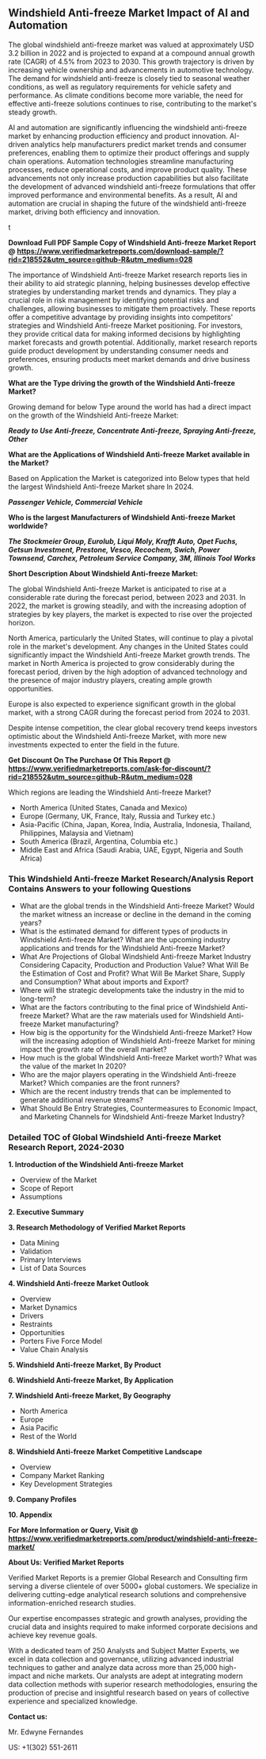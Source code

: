 <h2>Windshield Anti-freeze Market Impact of AI and Automation</h2><p>The global windshield anti-freeze market was valued at approximately USD 3.2 billion in 2022 and is projected to expand at a compound annual growth rate (CAGR) of 4.5% from 2023 to 2030. This growth trajectory is driven by increasing vehicle ownership and advancements in automotive technology. The demand for windshield anti-freeze is closely tied to seasonal weather conditions, as well as regulatory requirements for vehicle safety and performance. As climate conditions become more variable, the need for effective anti-freeze solutions continues to rise, contributing to the market's steady growth.</p><p>AI and automation are significantly influencing the windshield anti-freeze market by enhancing production efficiency and product innovation. AI-driven analytics help manufacturers predict market trends and consumer preferences, enabling them to optimize their product offerings and supply chain operations. Automation technologies streamline manufacturing processes, reduce operational costs, and improve product quality. These advancements not only increase production capabilities but also facilitate the development of advanced windshield anti-freeze formulations that offer improved performance and environmental benefits. As a result, AI and automation are crucial in shaping the future of the windshield anti-freeze market, driving both efficiency and innovation.</p>t</p><p id="" class=""><strong>Download Full PDF Sample Copy of Windshield Anti-freeze Market Report @ <a href="https://www.verifiedmarketreports.com/download-sample/?rid=218552&utm_source=github-R&utm_medium=028" target="_blank">https://www.verifiedmarketreports.com/download-sample/?rid=218552&utm_source=github-R&utm_medium=028</a></strong></p><p>The importance of&nbsp;Windshield Anti-freeze Market research reports lies in their ability to aid strategic planning, helping businesses develop effective strategies by understanding market trends and dynamics. They play a crucial role in risk management by identifying potential risks and challenges, allowing businesses to mitigate them proactively. These reports offer a competitive advantage by providing insights into competitors' strategies and Windshield Anti-freeze Market positioning. For investors, they provide critical data for making informed decisions by highlighting market forecasts and growth potential. Additionally, market research reports guide product development by understanding consumer needs and preferences, ensuring products meet market demands and drive business growth.</p><p><strong>What are the&nbsp;Type driving the growth of the Windshield Anti-freeze Market?</strong></p><p id="" class="">Growing demand for below Type around the world has had a direct impact on the growth of the Windshield Anti-freeze Market:</p><em><strong>Ready to Use Anti-freeze, Concentrate Anti-freeze, Spraying Anti-freeze, Other</strong></em></p><strong>What are the&nbsp;Applications&nbsp;of Windshield Anti-freeze Market available in the Market?</strong></p><p id="" class="">Based on Application the Market is categorized into Below types that held the largest Windshield Anti-freeze Market share In 2024.</p><em><strong>Passenger Vehicle, Commercial Vehicle</strong></em></p><strong>Who is the largest Manufacturers of Windshield Anti-freeze Market worldwide?</strong></p><p><em><strong>The Stockmeier Group, Eurolub, Liqui Moly, Krafft Auto, Opet Fuchs, Getsun Investment, Prestone, Vesco, Recochem, Swich, Power Townsend, Carchex, Petroleum Service Company, 3M, Illinois Tool Works</strong></em></p><p id="" class=""><strong>Short Description About Windshield Anti-freeze Market:</strong></p><p>The global Windshield Anti-freeze Market is anticipated to rise at a considerable rate during the forecast period, between 2023 and 2031. In 2022, the market is growing steadily, and with the increasing adoption of strategies by key players, the market is expected to rise over the projected horizon.</p><p>North America, particularly the United States, will continue to play a pivotal role in the market's development. Any changes in the United States could significantly impact the Windshield Anti-freeze Market growth trends. The market in North America is projected to grow considerably during the forecast period, driven by the high adoption of advanced technology and the presence of major industry players, creating ample growth opportunities.</p><p>Europe is also expected to experience significant growth in the global market, with a strong CAGR during the forecast period from 2024 to 2031.</p><p>Despite intense competition, the clear global recovery trend keeps investors optimistic about the Windshield Anti-freeze Market, with more new investments expected to enter the field in the future.</p><p id="" class=""><strong>Get Discount On The Purchase Of This Report @ <a href="https://www.verifiedmarketreports.com/ask-for-discount/?rid=218552&utm_source=github-R&utm_medium=028" target="_blank">https://www.verifiedmarketreports.com/ask-for-discount/?rid=218552&utm_source=github-R&utm_medium=028</a></strong></p>Which regions are leading the Windshield Anti-freeze Market?</p><ul><li>North America (United States, Canada and Mexico)</li><li>Europe (Germany, UK, France, Italy, Russia and Turkey etc.)</li><li>Asia-Pacific (China, Japan, Korea, India, Australia, Indonesia, Thailand, Philippines, Malaysia and Vietnam)</li><li>South America (Brazil, Argentina, Columbia etc.)</li><li>Middle East and Africa (Saudi Arabia, UAE, Egypt, Nigeria and South Africa)</li></ul><h3 id="" class="">This Windshield Anti-freeze Market Research/Analysis Report Contains Answers to your following Questions</h3><ul><li>What are the global trends in the Windshield Anti-freeze Market? Would the market witness an increase or decline in the demand in the coming years?</li><li>What is the estimated demand for different types of products in Windshield Anti-freeze Market? What are the upcoming industry applications and trends for the Windshield Anti-freeze Market?</li><li>What Are Projections of Global Windshield Anti-freeze Market Industry Considering Capacity, Production and Production Value? What Will Be the Estimation of Cost and Profit? What Will Be Market Share, Supply and Consumption? What about imports and Export?</li><li>Where will the strategic developments take the industry in the mid to long-term?</li><li>What are the factors contributing to the final price of Windshield Anti-freeze Market? What are the raw materials used for Windshield Anti-freeze Market manufacturing?</li><li>How big is the opportunity for the Windshield Anti-freeze Market? How will the increasing adoption of Windshield Anti-freeze Market for mining impact the growth rate of the overall market?</li><li>How much is the global Windshield Anti-freeze Market worth? What was the value of the market In 2020?</li><li>Who are the major players operating in the Windshield Anti-freeze Market? Which companies are the front runners?</li><li>Which are the recent industry trends that can be implemented to generate additional revenue streams?</li><li>What Should Be Entry Strategies, Countermeasures to Economic Impact, and Marketing Channels for Windshield Anti-freeze Market Industry?</li></ul><h3 id="" class="">Detailed TOC of Global Windshield Anti-freeze Market Research Report, 2024-2030</h3><p id="" class=""><strong>1. Introduction of the Windshield Anti-freeze Market</strong></p><ul><li>Overview of the Market</li><li>Scope of Report</li><li>Assumptions</li></ul><p id="" class=""><strong>2. Executive Summary</strong></p><p id="" class=""><strong>3. Research Methodology of Verified Market Reports</strong></p><ul><li>Data Mining</li><li>Validation</li><li>Primary Interviews</li><li>List of Data Sources</li></ul><p id="" class=""><strong>4. Windshield Anti-freeze Market Outlook</strong></p><ul><li>Overview</li><li>Market Dynamics</li><li>Drivers</li><li>Restraints</li><li>Opportunities</li><li>Porters Five Force Model</li><li>Value Chain Analysis</li></ul><p id="" class=""><strong>5. Windshield Anti-freeze Market, By Product</strong></p><p id="" class=""><strong>6. Windshield Anti-freeze Market, By Application</strong></p><p id="" class=""><strong>7. Windshield Anti-freeze Market, By Geography</strong></p><ul><li>North America</li><li>Europe</li><li>Asia Pacific</li><li>Rest of the World</li></ul><p id="" class=""><strong>8. Windshield Anti-freeze Market Competitive Landscape</strong></p><ul><li>Overview</li><li>Company Market Ranking</li><li>Key Development Strategies</li></ul><p id="" class=""><strong>9. Company Profiles</strong></p><p id="" class=""><strong>10. Appendix</strong></p><p id="" class=""><strong>For More Information or Query, Visit @ <a href="https://www.verifiedmarketreports.com/product/windshield-anti-freeze-market/" target="_blank">https://www.verifiedmarketreports.com/product/windshield-anti-freeze-market/</a></strong></p><p id="" class=""><strong>About Us: Verified Market Reports</strong></p><p id="" class="">Verified Market Reports is a premier Global Research and Consulting firm serving a diverse clientele of over 5000+ global customers. We specialize in delivering cutting-edge analytical research solutions and comprehensive information-enriched research studies.</p><p id="" class="">Our expertise encompasses strategic and growth analyses, providing the crucial data and insights required to make informed corporate decisions and achieve key revenue goals.</p><p id="" class="">With a dedicated team of 250 Analysts and Subject Matter Experts, we excel in data collection and governance, utilizing advanced industrial techniques to gather and analyze data across more than 25,000 high-impact and niche markets. Our analysts are adept at integrating modern data collection methods with superior research methodologies, ensuring the production of precise and insightful research based on years of collective experience and specialized knowledge.</p><p id="" class=""><strong>Contact us:</strong></p><p id="" class="">Mr. Edwyne Fernandes</p><p id="" class="">US: +1(302) 551-2611</p>